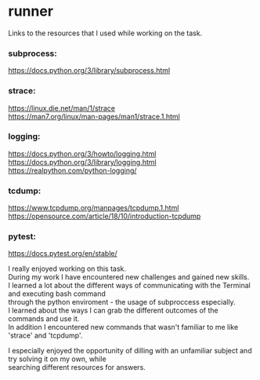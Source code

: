
# runner #
Links to the resources that I used while working on the task. 
### subprocess: ###
https://docs.python.org/3/library/subprocess.html  
### strace: ###
https://linux.die.net/man/1/strace  
https://man7.org/linux/man-pages/man1/strace.1.html 
### logging: ###
https://docs.python.org/3/howto/logging.html <br />
https://docs.python.org/3/library/logging.html <br />
https://realpython.com/python-logging/ <br />
### tcdump: ###
https://www.tcpdump.org/manpages/tcpdump.1.html <br />
https://opensource.com/article/18/10/introduction-tcpdump <br />
### pytest: ###
https://docs.pytest.org/en/stable/ 


I really enjoyed working on this task.<br />
During my work I have encountered new challenges and gained new skills.<br />
I learned a lot about the different ways of communicating with the Terminal and executing bash command <br />
through the python enviroment - the usage of subproccess especially.<br />
I learned about the ways I can grab the different outcomes of the commands and use it.<br />
In addition I encountered new commands that wasn't familiar to me like 'strace' and 'tcpdump'.<br />

I especially enjoyed the opportunity of dilling with an unfamiliar subject and try solving it on my own, while <br />searching different resources for answers.






